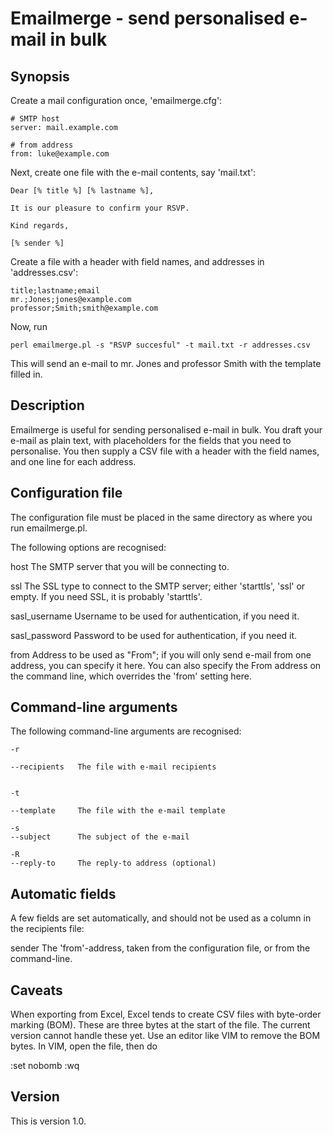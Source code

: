 # Emailmerge - send personalised e-mail in bulk

## Synopsis

Create a mail configuration once, 'emailmerge.cfg':

    # SMTP host
    server: mail.example.com
    
    # from address
    from: luke@example.com

Next, create one file with the e-mail contents, say 'mail.txt':

    Dear [% title %] [% lastname %],
    
    It is our pleasure to confirm your RSVP.
    
    Kind regards,
    
    [% sender %]

Create a file with a header with field names, and addresses in
'addresses.csv':

    title;lastname;email
    mr.;Jones;jones@example.com
    professor;Smith;smith@example.com


Now, run

    perl emailmerge.pl -s "RSVP succesful" -t mail.txt -r addresses.csv

This will send an e-mail to mr. Jones and professor Smith with the
template filled in.


## Description

Emailmerge is useful for sending personalised e-mail in bulk. You draft
your e-mail as plain text, with placeholders for the fields that you need
to personalise. You then supply a CSV file with a header with the field
names, and one line for each address.


## Configuration file

The configuration file must be placed in the same directory as where you
run emailmerge.pl.

The following options are recognised:

  host
    The SMTP server that you will be connecting to.

  ssl
    The SSL type to connect to the SMTP server; either 'starttls', 'ssl'
    or empty. If you need SSL, it is probably 'starttls'.

  sasl_username
    Username to be used for authentication, if you need it.

  sasl_password
    Password to be used for authentication, if you need it.

  from
    Address to be used as "From"; if you will only send e-mail from one
    address, you can specify it here. You can also specify the From
    address on the command line, which overrides the 'from' setting here.


## Command-line arguments

The following command-line arguments are recognised:

    -r
  
    --recipients   The file with e-mail recipients
  
  
    -t
  
    --template     The file with the e-mail template
  
    -s
    --subject      The subject of the e-mail
  
    -R
    --reply-to     The reply-to address (optional)


## Automatic fields

A few fields are set automatically, and should not be used as a column in the recipients file:

  sender
    The 'from'-address, taken from the configuration file, or from the command-line.


## Caveats

When exporting from Excel, Excel tends to create CSV files with
byte-order marking (BOM). These are three bytes at the start of the file.
The current version cannot handle these yet. Use an editor like VIM to
remove the BOM bytes. In VIM, open the file, then do 

  :set nobomb
  :wq


## Version

This is version 1.0.

